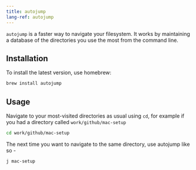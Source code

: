 ```yaml
---
title: autojump
lang-ref: autojump
---
```


`autojump` is a faster way to navigate your filesystem. It works by maintaining a database of the directories you use the most from the command line.

## Installation

To install the latest version, use homebrew:

```sh
brew install autojump
```

## Usage

Navigate to your most-visited directories as usual using `cd`, for example if you had a directory called `work/github/mac-setup`

```sh
cd work/github/mac-setup
```

The next time you want to navigate to the same directory, use autojump like so -

```sh
j mac-setup
```
